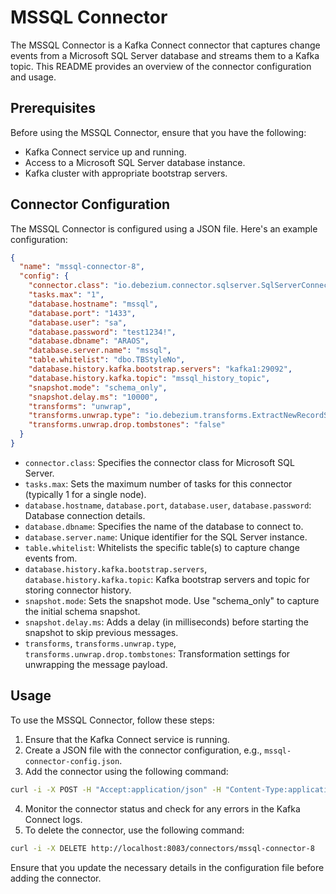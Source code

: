 # MSSQL Connector

The MSSQL Connector is a Kafka Connect connector that captures change events from a Microsoft SQL Server database and streams them to a Kafka topic. This README provides an overview of the connector configuration and usage.

## Prerequisites

Before using the MSSQL Connector, ensure that you have the following:

- Kafka Connect service up and running.
- Access to a Microsoft SQL Server database instance.
- Kafka cluster with appropriate bootstrap servers.

## Connector Configuration

The MSSQL Connector is configured using a JSON file. Here's an example configuration:

```json
{
  "name": "mssql-connector-8",
  "config": {
    "connector.class": "io.debezium.connector.sqlserver.SqlServerConnector",
    "tasks.max": "1",
    "database.hostname": "mssql",
    "database.port": "1433",
    "database.user": "sa",
    "database.password": "test1234!",
    "database.dbname": "ARAOS",
    "database.server.name": "mssql",
    "table.whitelist": "dbo.TBStyleNo",
    "database.history.kafka.bootstrap.servers": "kafka1:29092",
    "database.history.kafka.topic": "mssql_history_topic",
    "snapshot.mode": "schema_only",
    "snapshot.delay.ms": "10000",
    "transforms": "unwrap",
    "transforms.unwrap.type": "io.debezium.transforms.ExtractNewRecordState",
    "transforms.unwrap.drop.tombstones": "false"
  }
}
```
- `connector.class`: Specifies the connector class for Microsoft SQL Server.
- `tasks.max`: Sets the maximum number of tasks for this connector (typically 1 for a single node).
- `database.hostname`, `database.port`, `database.user`, `database.password`: Database connection details.
- `database.dbname`: Specifies the name of the database to connect to.
- `database.server.name`: Unique identifier for the SQL Server instance.
- `table.whitelist`: Whitelists the specific table(s) to capture change events from.
- `database.history.kafka.bootstrap.servers`, `database.history.kafka.topic`: Kafka bootstrap servers and topic for storing connector history.
- `snapshot.mode`: Sets the snapshot mode. Use "schema_only" to capture the initial schema snapshot.
- `snapshot.delay.ms`: Adds a delay (in milliseconds) before starting the snapshot to skip previous messages.
- `transforms`, `transforms.unwrap.type`, `transforms.unwrap.drop.tombstones`: Transformation settings for unwrapping the message payload.

## Usage

To use the MSSQL Connector, follow these steps:

1. Ensure that the Kafka Connect service is running.
2. Create a JSON file with the connector configuration, e.g., `mssql-connector-config.json`.
3. Add the connector using the following command:

```bash
curl -i -X POST -H "Accept:application/json" -H "Content-Type:application/json" http://localhost:8083/connectors/ -d @mssql-connector-config.json
```
4. Monitor the connector status and check for any errors in the Kafka Connect logs.
5. To delete the connector, use the following command:

```bash
curl -i -X DELETE http://localhost:8083/connectors/mssql-connector-8
```
Ensure that you update the necessary details in the configuration file before adding the connector.